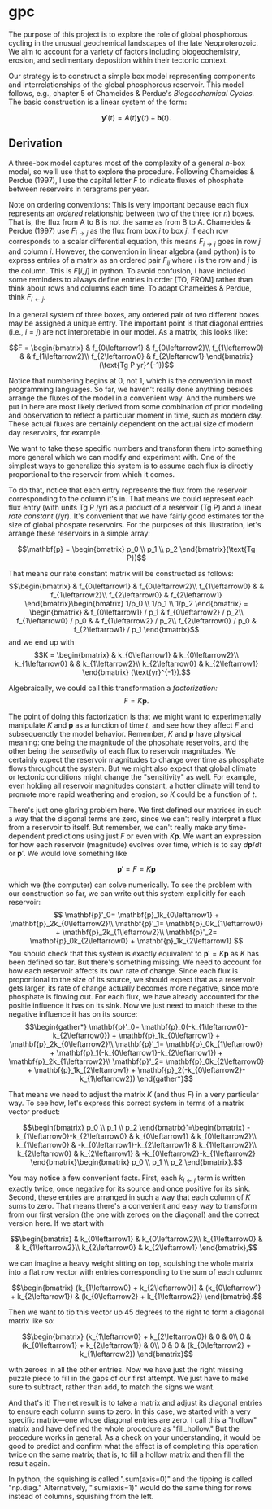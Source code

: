 # gpc

The purpose of this project is to explore the role of global phosphorous cycling in the unusual geochemical landscapes of the late Neoproterozoic. We aim to account for a variety of factors including biogeochemistry, erosion, and sedimentary deposition within their tectonic context.

Our strategy is to construct a simple box model representing components and interrelationships of the global phosphorous reservoir. This model follows, e.g., chapter 5 of Chameides & Perdue's _Biogeochemical Cycles._ The basic construction is a linear system of the form:

$$\mathbf{y}'(t) = A(t)\mathbf{y}(t) + \mathbf{b}(t).$$

## Derivation

A three-box model captures most of the complexity of a general $n$-box model, so we'll use that to explore the procedure. Following Chameides & Perdue (1997), I use the capital letter $F$ to indicate fluxes of phosphate between reservoirs in teragrams per year.

Note on ordering conventions: This is very important because each flux represents an _ordered_ relationship between two of the three (or $n$) boxes. That is, the flux from A to B is not the same as from B to A. Chameides & Perdue (1997) use $F_{i\to j}$ as the flux from box $i$ to box $j$. If each row corresponds to a scalar differential equation, this means $F_{i\to j}$ goes in row $j$ and column $i$. However, the convention in linear algebra (and python) is to express entries of a matrix as an ordered pair $F_{ij}$ where $i$ is the row and $j$ is the column. This is $F[i,j]$ in python. To avoid confusion, I have included some reminders to always define entries in order [TO, FROM] rather than think about rows and columns each time. To adapt Chameides & Perdue, think $F_{i\leftarrow j}$.

In a general system of three boxes, any ordered pair of two different boxes may be assigned a unique entry. The important point is that diagonal entries (i.e., $i=j$) are not interpretable in our model. As a matrix, this looks like:

$$F = \begin{bmatrix}
  & f_{0\leftarrow1} &   f_{0\leftarrow2}\\
    f_{1\leftarrow0} & & f_{1\leftarrow2}\\
    f_{2\leftarrow0} &   f_{2\leftarrow1}
\end{bmatrix}
(\text{Tg P yr}^{-1})$$

Notice that numbering begins at 0, not 1, which is the convention in most programming languages. So far, we haven't really done anything besides arrange the fluxes of the model in a convenient way. And the numbers we put in here are most likely derived from some combination of prior modeling and observation to reflect a particular moment in time, such as modern day. These actual fluxes are certainly dependent on the actual size of modern day reservoirs, for example.

We want to take these specific numbers and transform them into something more general which we can modify and experiment with. One of the simplest ways to generalize this system is to assume each flux is directly proportional to the reservoir from which it comes.

To do that, notice that each entry represents the flux from the reservoir corresponding to the column it's in. That means we could represent each flux entry (with units Tg P /yr) as a product of a reservoir (Tg P) and a linear _rate constant_ (/yr). It's convenient that we have fairly good estimates for the size of global phospate reservoirs. For the purposes of this illustration, let's arrange these reservoirs in a simple array:

$$\mathbf{p} = \begin{bmatrix}
  p_0 \\ p_1 \\ p_2
\end{bmatrix}(\text{Tg P})$$

That means our rate constant matrix will be constructed as follows:
$$\begin{bmatrix}
  & f_{0\leftarrow1} &   f_{0\leftarrow2}\\
    f_{1\leftarrow0} & & f_{1\leftarrow2}\\
    f_{2\leftarrow0} &   f_{2\leftarrow1}
\end{bmatrix}\begin{bmatrix}
  1/p_0 \\ 1/p_1 \\ 1/p_2
\end{bmatrix} = \begin{bmatrix}
& f_{0\leftarrow1} / p_1 &   f_{0\leftarrow2} / p_2\\
  f_{1\leftarrow0} / p_0 & & f_{1\leftarrow2} / p_2\\
  f_{2\leftarrow0} / p_0 &   f_{2\leftarrow1} / p_1
\end{bmatrix}$$
and we end up with
 $$K = \begin{bmatrix}
  & k_{0\leftarrow1} &   k_{0\leftarrow2}\\
    k_{1\leftarrow0} & & k_{1\leftarrow2}\\
    k_{2\leftarrow0} &   k_{2\leftarrow1}
\end{bmatrix} (\text{yr}^{-1}).$$

Algebraically, we could call this transformation a _factorization:_ $$F = K\mathbf{p}.$$

The point of doing this factorization is that we might want to experimentally manipulate $K$ and $\mathbf{p}$ as a function of time $t$, and see how they affect $F$ and subsequenctly the model behavior. Remember, $K$ and $\mathbf{p}$ have physical meaning: one being the magnitude of the phosphate reservoirs, and the other being the _sensetivity_ of each flux to reservoir magnitudes. We certainly expect the reservoir magnitudes to change over time as phosphate flows throughout the system. But we might also expect that global climate or tectonic conditions might change the "sensitivity" as well. For example, even holding all reservoir magnitudes constant, a hotter climate will tend to promote more rapid weathering and erosion, so $K$ could be a function of $t$.

There's just one glaring problem here. We first defined our matrices in such a way that the diagonal terms are zero, since we can't really interpret a flux from a reservoir to itself. But remember, we can't really make any time-dependent predictions using just $F$ or even with $K\mathbf{p}$. We want an expression for how each reservoir (magnitude) evolves over time, which is to say $d\mathbf{p}/dt$ or $\mathbf{p}'$. We would love something like

$$\mathbf{p}'=F=K\mathbf{p}$$

which we (the computer) can solve numerically. To see the problem with our construction so far, we can write out this system explicitly for each reservoir:
$$
  \mathbf{p}'_0=
  \mathbf{p}_1k_{0\leftarrow1} + \mathbf{p}_2k_{0\leftarrow2}\\
  \mathbf{p}'_1=
  \mathbf{p}_0k_{1\leftarrow0}  + \mathbf{p}_2k_{1\leftarrow2}\\
  \mathbf{p}'_2=  
  \mathbf{p}_0k_{2\leftarrow0} + \mathbf{p}_1k_{2\leftarrow1}
$$
You should check that this system is exactly equivalent to $\mathbf{p}'=K\mathbf{p}$ as $K$ has been defined so far. But there's something missing. We need to account for how each reservoir affects its own rate of change. Since each flux is proportional to the size of its source, we should expect that as a reservoir gets larger, its rate of change actually becomes more negative, since more phosphate is flowing out. For each flux, we have already accounted for the positie influence it has on its sink. Now we just need to match these to the negative influence it has on its source:
$$\begin{gather*}
  \mathbf{p}'_0=
  \mathbf{p}_0(-k_{1\leftarrow0}-k_{2\leftarrow0}) + \mathbf{p}_1k_{0\leftarrow1} + \mathbf{p}_2k_{0\leftarrow2}\\
  \mathbf{p}'_1=
  \mathbf{p}_0k_{1\leftarrow0} + \mathbf{p}_1(-k_{0\leftarrow1}-k_{2\leftarrow1}) + \mathbf{p}_2k_{1\leftarrow2}\\
  \mathbf{p}'_2=  
  \mathbf{p}_0k_{2\leftarrow0} + \mathbf{p}_1k_{2\leftarrow1} + \mathbf{p}_2(-k_{0\leftarrow2}-k_{1\leftarrow2})
\end{gather*}$$

That means we need to adjust the matrix $K$ (and thus $F$) in a very particular way. To see how, let's express this correct system in terms of a matrix vector product:

$$\begin{bmatrix}
  p_0 \\ p_1 \\ p_2
\end{bmatrix}'=\begin{bmatrix}
  -k_{1\leftarrow0}-k_{2\leftarrow0} & k_{0\leftarrow1} &   k_{0\leftarrow2}\\
  k_{1\leftarrow0} & -k_{0\leftarrow1}-k_{2\leftarrow1} & k_{1\leftarrow2}\\
  k_{2\leftarrow0} & k_{2\leftarrow1} & -k_{0\leftarrow2}-k_{1\leftarrow2}
\end{bmatrix}\begin{bmatrix}
  p_0 \\ p_1 \\ p_2
\end{bmatrix}.$$

You may notice a few convenient facts. First, each $k_{i\leftarrow j}$ term is written exactly twice, once negative for its source and once positive for its sink. Second, these entries are arranged in such a way that each column of $K$ sums to zero. That means there's a convenient and easy way to transform from our first version (the one with zeroes on the diagonal) and the correct version here. If we start with

$$\begin{bmatrix}
  & k_{0\leftarrow1} &   k_{0\leftarrow2}\\
    k_{1\leftarrow0} & & k_{1\leftarrow2}\\
    k_{2\leftarrow0} &   k_{2\leftarrow1}
\end{bmatrix},$$

we can imagine a heavy weight sitting on top, squishing the whole matrix into a flat row vector with entries corresponding to the sum of each column:

$$\begin{bmatrix}
(k_{1\leftarrow0} + k_{2\leftarrow0}) & (k_{0\leftarrow1} + k_{2\leftarrow1}) & (k_{0\leftarrow2} + k_{1\leftarrow2})
\end{bmatrix}.$$

Then we want to tip this vector up 45 degrees to the right to form a diagonal matrix like so:

$$\begin{bmatrix}
(k_{1\leftarrow0} + k_{2\leftarrow0}) & 0 & 0\\ 0 & (k_{0\leftarrow1} + k_{2\leftarrow1}) & 0\\ 0 & 0 & (k_{0\leftarrow2} + k_{1\leftarrow2})
\end{bmatrix}$$

with zeroes in all the other entries. Now we have just the right missing puzzle piece to fill in the gaps of our first attempt. We just have to make sure to subtract, rather than add, to match the signs we want.

And that's it! The net result is to take a matrix and adjust its diagonal entries to ensure each column sums to zero. In this case, we started with a very specific matrix—one whose diagonal entries are zero. I call this a "hollow" matrix and have defined the whole procedure as "fill_hollow." But the procedure works in general. As a check on your understanding, it would be good to predict and confirm what the effect is of completing this operation twice on the same matrix; that is, to fill a hollow matrix and then fill the result again.

In python, the squishing is called ".sum(axis=0)" and the tipping is called "np.diag." Alternatively, ".sum(axis=1)" would do the same thing for rows instead of columns, squishing from the left.
